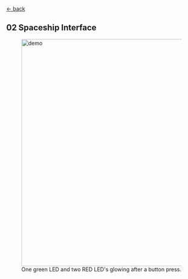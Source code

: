 [<- back](../)

## 02 Spaceship Interface

<figure>
    <img src="./demo.png" width=600 alt="demo" title="Demo">
    <figcaption>One green LED and two RED LED's glowing after a button press.</figcaption>
</figure>
